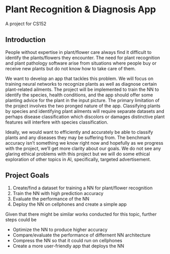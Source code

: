 # Plant Recognition & Diagnosis App
A project for CS152

## Introduction
People without expertise in plant/flower care always find it difficult to identify the plants/flowers they encounter. The need for plant recognition and plant pathology software arise from situations where people buy or receive new plants but do not know how to take care of them.

We want to develop an app that tackles this problem. We will focus on training neural networks to recognize plants as well as diagnose certain plant-related ailments. The project will be implemented to train the NN to identify the species, health conditions, and the app should offer some planting advice for the plant in the input picture.
The primary limitation of the project involves the two pronged nature of the app. Classifying plants by species and identifying plant ailments will require separate datasets and perhaps disease classification which discolors or damages distinctive plant features will interfere with species classification. 

Ideally, we would want to efficiently and accurately be able to classify plants and any diseases they may be suffering from. The benchmark accuracy isn’t something we know right now and hopefully as we progress with the project, we’ll get more clarity about our goals. 
We do not see any glaring ethical problems with this project but we will do some ethical exploration of other topics in AI, specifically, targeted advertisement.


## Project Goals
1. Create/find a dataset for training a NN for plant/flower recognition
2. Train the NN with high prediction accuracy
3. Evaluate the performance of the NN
4. Deploy the NN on cellphones and create a simple app

Given that there might be similar works conducted for this topic, further steps could be
- Optimize the NN to produce higher accuracy
- Compare/evaluate the performance of differnent NN architecture
- Compress the NN so that it could run on cellphones
- Create a more user-friendly app that deploys the NN


<!-- - Bulleted
- List

1. Numbered
2. List

**Bold** and _Italic_ and `Code` text

[Link](url) and ![Image](src) -->

<!-- 

For more details see [GitHub Flavored Markdown](https://guides.github.com/features/mastering-markdown/).

### Jekyll Themes

Your Pages site will use the layout and styles from the Jekyll theme you have selected in your [repository settings](https://github.com/yejiahaoderek/cs152sp21-project.github.io/settings/pages). The name of this theme is saved in the Jekyll `_config.yml` configuration file.

### Support or Contact

Having trouble with Pages? Check out our [documentation](https://docs.github.com/categories/github-pages-basics/) or [contact support](https://support.github.com/contact) and we’ll help you sort it out. -->
